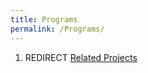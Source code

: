 ```yaml
---
title: Programs
permalink: /Programs/
---
```


1.  REDIRECT [Related Projects](/Related_Projects "wikilink")
